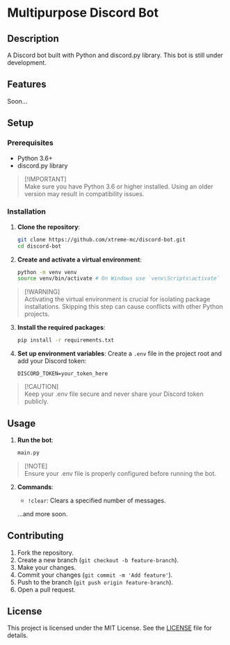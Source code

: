 # Multipurpose Discord Bot

## Description
A Discord bot built with Python and discord.py library. This bot is still under development.

## Features
Soon...

## Setup

### Prerequisites
- Python 3.6+
- discord.py library

> [!IMPORTANT]\
> Make sure you have Python 3.6 or higher installed. Using an older version may result in compatibility issues.

### Installation

1. **Clone the repository**:
   ```sh
   git clone https://github.com/xtreme-mc/discord-bot.git
   cd discord-bot
   ```

2. **Create and activate a virtual environment**:
   ```sh
   python -m venv venv
   source venv/bin/activate # On Windows use `venv\Scripts\activate`
   ```

> [!WARNING]\
> Activating the virtual environment is crucial for isolating package installations. Skipping this step can cause conflicts with other Python projects.

3. **Install the required packages**:
   ```sh
   pip install -r requirements.txt
   ```

4. **Set up environment variables**:
   Create a `.env` file in the project root and add your Discord token:
   ```env
   DISCORD_TOKEN=your_token_here
   ```

> [!CAUTION]\
> Keep your .env file secure and never share your Discord token publicly.

## Usage
1. **Run the bot**:
   ```sh
   main.py
   ```

> [!NOTE]\
> Ensure your .env file is properly configured before running the bot.

2. **Commands**:
   - `!clear`: Clears  a specified number of messages.

   ...and more soon.

## Contributing
1. Fork the repository.
2. Create a new branch (`git checkout -b feature-branch`).
3. Make your changes.
4. Commit your changes (`git commit -m 'Add feature'`).
5. Push to the branch (`git push origin feature-branch`).
6. Open a pull request.

## License
This project is licensed under the MIT License. See the [LICENSE](LICENSE) file for details.
